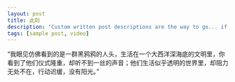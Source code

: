 ```yaml
---
layout: post
title: 此刻
description: "Custom written post descriptions are the way to go... if you're not lazy."
tags: [sample post, video]
---
```


“我眼见仿佛看到的是一群黑鸦鸦的人头，生活在一个大西洋深海底的文明里，你看到了他们仪式隆重，却听不到一丝的声音；他们生活似乎透明的世界里，却阻力无处不在，行动迟缓，没有阳光。”